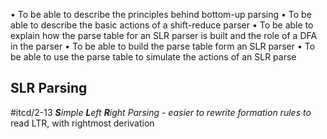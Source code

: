 • To be able to describe the principles behind bottom-up parsing
• To be able to describe the basic actions of a shift-reduce parser
• To be able to explain how the parse table for an SLR parser is built and the role of a DFA in the parser
• To be able to build the parse table form an SLR parser
• To be able to use the parse table to simulate the actions of an SLR parse

## SLR Parsing
#itcd/2-13 ***S**imple **L**eft **R**ight Parsing - easier to rewrite formation rules to*
read LTR, with rightmost derivation